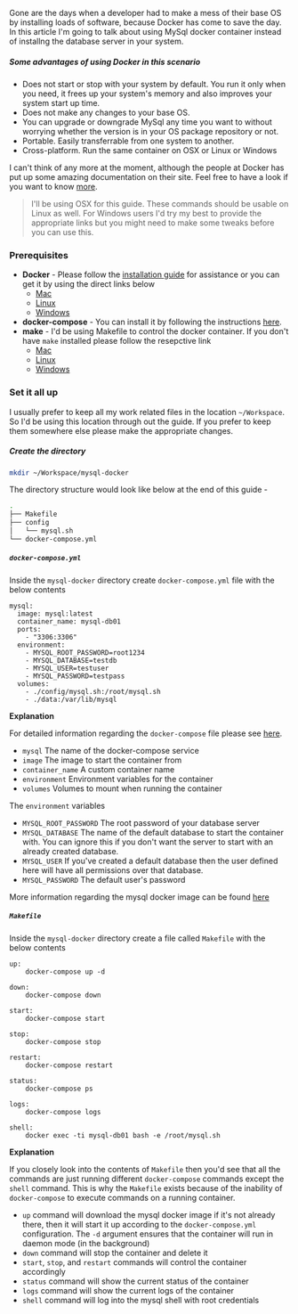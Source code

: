Gone are the days when a developer had to make a mess of their base OS by installing loads of software, because Docker has come to save the day. In this article I'm going to talk about using MySql docker container instead of installng the database server in your system. 

##### Some advantages of using Docker in this scenario

 * Does not start or stop with your system by default. You run it only when you need, it frees up your system's memory and also improves your system start up time.
 * Does not make any changes to your base OS.
 * You can upgrade or downgrade MySql any time you want to without worrying whether the version is in your OS package repository or not.
 * Portable. Easily transferrable from one system to another.
 * Cross-platform. Run the same container on OSX or Linux or Windows
 
I can't think of any more at the moment, although the people at Docker has put up some amazing documentation on their site. Feel free to have a look if you want to know [more](https://docs.docker.com/).


> I'll be using OSX for this guide. These commands should be usable on Linux as well. For Windows users I'd try my best to provide the appropriate links but you might need to make some tweaks before you can use this.

### Prerequisites
* **Docker** - Please follow the [installation guide](https://docs.docker.com/engine/installation/) for assistance or you can get it by using the direct links below
    * [Mac](https://download.docker.com/mac/beta/Docker.dmg)
    * [Linux](https://docs.docker.com/engine/installation/linux/)
    * [Windows](https://download.docker.com/win/beta/InstallDocker.msi)
* **docker-compose** - You can install it by following the instructions [here](https://docs.docker.com/compose/install/).
* **make** - I'd be using Makefile to control the docker container. If you don't have `make` installed please follow the resepctive link
    * [Mac](http://stackoverflow.com/a/11494872/2894655)
    * [Linux](http://www.cyberciti.biz/faq/debian-linux-install-gnu-gcc-compiler/)
    * [Windows](http://gnuwin32.sourceforge.net/packages/make.htm)

### Set it all up

I usually prefer to keep all my work related files in the location `~/Workspace`. So I'd be using this location through out the guide. If you prefer to keep them somewhere else please make the appropriate changes.

##### Create the directory
```bash
mkdir ~/Workspace/mysql-docker
```

The directory structure would look like below at the end of this guide -
```bash
.
├── Makefile
├── config
│   └── mysql.sh
└── docker-compose.yml
```

##### `docker-compose.yml`

Inside the `mysql-docker` directory create `docker-compose.yml` file with the below contents 

```
mysql:
  image: mysql:latest
  container_name: mysql-db01
  ports:
    - "3306:3306"
  environment:
    - MYSQL_ROOT_PASSWORD=root1234
    - MYSQL_DATABASE=testdb
    - MYSQL_USER=testuser
    - MYSQL_PASSWORD=testpass
  volumes:
    - ./config/mysql.sh:/root/mysql.sh
    - ./data:/var/lib/mysql
```
**Explanation**

For detailed information regarding the `docker-compose` file please see [here](https://docs.docker.com/compose/compose-file/).

* `mysql` The name of the docker-compose service
* `image` The image to start the container from
* `container_name` A custom container name
* `environment` Environment variables for the container
* `volumes` Volumes to mount when running the container

The `environment` variables
* `MYSQL_ROOT_PASSWORD` The root password of your database server
* `MYSQL_DATABASE` The name of the default database to start the container with. You can ignore this if you don't want the server to start with an already created database.
* `MYSQL_USER` If you've created a default database then the user defined here will have all permissions over that database.
* `MYSQL_PASSWORD` The default user's password

More information regarding the mysql docker image can be found [here](https://hub.docker.com/_/mysql/)

##### `Makefile`

Inside the `mysql-docker` directory create a file called `Makefile` with the below contents 
```
up:
	docker-compose up -d

down:
	docker-compose down

start:
	docker-compose start

stop:
	docker-compose stop

restart:
	docker-compose restart

status:
	docker-compose ps

logs:
	docker-compose logs

shell:
	docker exec -ti mysql-db01 bash -e /root/mysql.sh
```

**Explanation**

If you closely look into the contents of `Makefile` then you'd see that all the commands are just running different `docker-compose` commands except the `shell` command. This is why the `Makefile` exists because of the inability of `docker-compose` to execute commands on a running container.

* `up` command will download the mysql docker image if it's not already there, then it will start it up according to the `docker-compose.yml` configuration. The `-d` argument ensures that the container will run in daemon mode (in the background)
* `down` command will stop the container and delete it
* `start`, `stop`, and `restart` commands will control the container accordingly
* `status` command will show the current status of the container
* `logs` command will show the current logs of the container
* `shell` command will log into the mysql shell with root credentials
